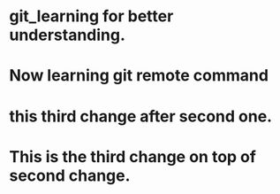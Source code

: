 # git_learning for better understanding.
# Now learning git remote command
# this third change after second one.
# This is the third change on top of second change.